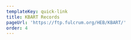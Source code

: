 ```yaml
---
templateKey: quick-link
title: KBART Records
pageUrl: 'https://ftp.fulcrum.org/HEB/KBART/'
order: 4
---
```

